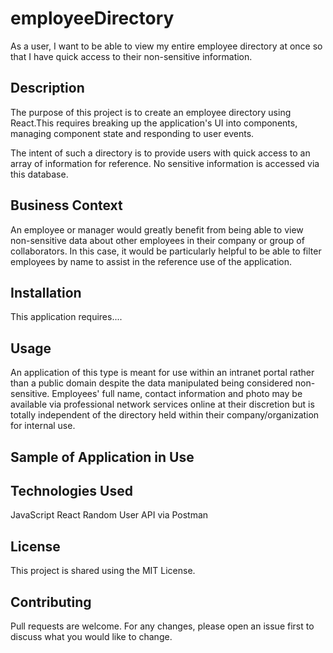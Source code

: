 # employeeDirectory

As a user, I want to be able to view my entire employee directory at once so that I have quick access to their non-sensitive information.

## Description

The purpose of this project is to create an employee directory using React.This requires breaking up the application's UI into components, managing component state and responding to user events.

The intent of such a directory is to provide users with quick access to an array of information for reference. No sensitive information is accessed via this database.

## Business Context

An employee or manager would greatly benefit from being able to view non-sensitive data about other employees in their company or group of collaborators. In this case, it would be particularly helpful to be able to filter employees by name to assist in the reference use of the application.

## Installation

This application requires....

## Usage

An application of this type is meant for use within an intranet portal rather than a public domain despite the data manipulated being considered non-sensitive. Employees' full name, contact information and photo may be available via professional network services online at their discretion but is totally independent of the directory held within their company/organization for internal use.

## Sample of Application in Use

## Technologies Used

JavaScript
React
Random User API via Postman

## License

This project is shared using the MIT License.

## Contributing

Pull requests are welcome. For any changes, please open an issue first to discuss what you would like to change.
